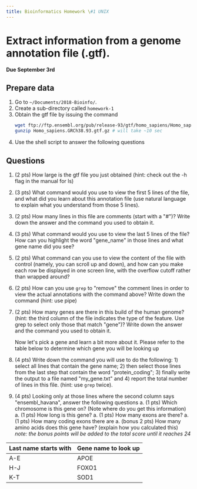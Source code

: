 ```yaml
---
title: Bioinformatics Homework \#1 UNIX
---
```


# Extract information from a genome annotation file (.gtf).
**Due September 3rd**

## Prepare data
1. Go to `~/Documents/2018-Bioinfo/`. 
1. Create a sub-directory called `homework-1`
1. Obtain the gtf file by issuing the command 
   ```bash
   wget ftp://ftp.ensembl.org/pub/release-93/gtf/homo_sapiens/Homo_sapiens.GRCh38.93.gtf.gz
   gunzip Homo_sapiens.GRCh38.93.gtf.gz # will take ~10 sec
   ```
1. Use the shell script to answer the following questions

## Questions
1. (2 pts) How large is the gtf file you just obtained (hint: check out the -h flag in the manual for ls)



1. (3 pts) What command would you use to view the first 5 lines of the file, and what did you learn about this annotation file (use natural language to explain what you understand from those 5 lines).



1. (2 pts) How many lines in this file are comments (start with a "#")? Write down the answer and the command you used to obtain it.



1. (3 pts) What command would you use to view the last 5 lines of the file? How can you highlight the word "gene_name" in those lines and what gene name did you see?



1. (2 pts) What command can you use to view the content of the file with control (namely, you can scroll up and down), and how can you make each row be displayed in one screen line, with the overflow cutoff rather than wrapped around?



1. (2 pts) How can you use `grep` to "remove" the comment lines in order to view the actual annotations with the command above? Write down the command (hint: use pipe)



1. (2 pts) How many genes are there in this build of the human genome? (hint: the third column of the file indicates the type of the feature. Use grep to select only those that match "gene")? Write down the answer and the command you used to obtain it.

    Now let's pick a gene and learn a bit more about it. Please refer to the table below to determine which gene you will be looking up

1. (4 pts) Write down the command you will use to do the following: 1) select all lines that contain the gene name; 2) then select those lines from the last step that contain the word "protein_coding"; 3) finally write the output to a file named "my_gene.txt" and 4) report the total number of lines in this file.  (hint: use `grep` twice). 



1. (4 pts) Looking only at those lines where the second column says "ensembl_havana", answer the following questions
    a. (1 pts) Which chromosome is this gene on? (Note where do you get this information)
    a. (1 pts) How long is this gene?
    a. (1 pts) How many exons are there?
    a. (1 pts) How many coding exons there are 
    a. (bonus 2 pts) How many amino acids does this gene have? (explain how you calculated this)
    _note: the bonus points will be added to the total score until it reaches 24_


| Last name starts with | Gene name to look up |
|-----------------------|----------------------|
| A-E                   | APOE                 |
| H-J                   | FOXO1                |
| K-T                   | SOD1                 |

